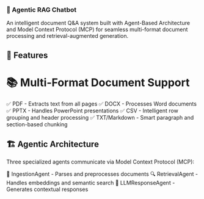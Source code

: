 ### 🤖 Agentic RAG Chatbot

An intelligent document Q&A system built with Agent-Based Architecture and Model Context Protocol (MCP) for seamless multi-format document processing and retrieval-augmented generation.

## 🌟 Features

# 📚 Multi-Format Document Support

✅ PDF - Extracts text from all pages
✅ DOCX - Processes Word documents
✅ PPTX - Handles PowerPoint presentations
✅ CSV - Intelligent row grouping and header processing
✅ TXT/Markdown - Smart paragraph and section-based chunking

## 🏗️ Agentic Architecture

Three specialized agents communicate via Model Context Protocol (MCP):

📝 IngestionAgent - Parses and preprocesses documents
🔍 RetrievalAgent - Handles embeddings and semantic search
🤖 LLMResponseAgent - Generates contextual responses

